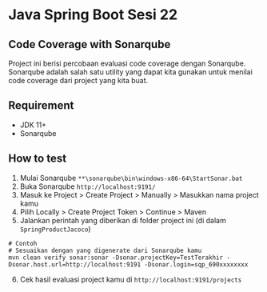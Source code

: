 # Java Spring Boot Sesi 22

## Code Coverage with Sonarqube

Project ini berisi percobaan evaluasi code coverage dengan Sonarqube. Sonarqube adalah salah satu utility yang dapat kita gunakan untuk menilai code coverage dari project yang kita buat.

## Requirement

- JDK 11+
- Sonarqube

## How to test

1. Mulai Sonarqube `**\sonarqube\bin\windows-x86-64\StartSonar.bat`
2. Buka Sonarqube `http://localhost:9191/`
3. Masuk ke Project > Create Project > Manually > Masukkan nama project kamu
4. Pilih Locally > Create Project Token > Continue > Maven
5. Jalankan perintah yang diberikan di folder project ini (di dalam `SpringProductJacoco`)

```
# Contoh
# Sesuaikan dengan yang digenerate dari Sonarqube kamu
mvn clean verify sonar:sonar -Dsonar.projectKey=TestTerakhir -Dsonar.host.url=http://localhost:9191 -Dsonar.login=sqp_690xxxxxxxx
```

6. Cek hasil evaluasi project kamu di `http://localhost:9191/projects`
